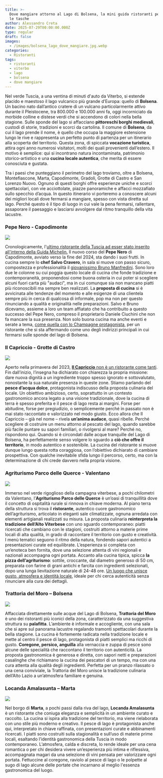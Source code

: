```yaml
---
title: >-
  Dove mangiare attorno al Lago di Bolsena, la mini guida ristoranti per tutte
  le tasche
author: Alessandro Creta
date: 2025-07-29T00:00:00.000Z
type: regular
draft: false
images:
  - /images/bolsena_lago_dove_mangiare.jpg.webp
categories:
  - Ristoranti
tags:
  - ristoranti
  - viterbo
  - lago
  - bolsena
  - dove mangiare
---
```


Nel verde Tuscia, a una ventina di minuti d'auto da Viterbo, si estende placido e maestoso il lago vulcanico più grande d’Europa: quello di **Bolsena**. Un bacino nato dall’antico cratere di un vulcano particolarmente attivo durante il Pleistocene, tra 800.000 e 100.000 anni fa, oggi incorniciato da morbide colline e distese verdi che si accendono di colori nella bella stagione. Sulle sponde del lago si affacciano **pittoreschi borghi medievali**, custodi di storie, tradizioni e scorci da cartolina. Il comune di **Bolsena**, da cui il lago prende il nome, è quello che occupa la maggiore estensione lungo le rive e rappresenta un perfetto punto di partenza per un itinerario alla scoperta del territorio. Questa zona, di spiccata **vocazione turistica**, attira ogni anno numerosi visitatori, molti dei quali provenienti dall’estero. Il motivo è semplice: qui si incontrano natura incontaminata, patrimonio storico-artistico e una **cucina locale autentica**, che merita di essere conosciuta e gustata.

Tra i paesi che punteggiano il perimetro del lago troviamo, oltre a Bolsena, Montefiascone, Marta, Capodimonte, Gradoli, Grotte di Castro e San Lorenzo Nuovo. Ognuno di questi borghi offre esperienze uniche e scorci spettacolari, con vie acciottolate, piazze panoramiche e affacci mozzafiato sullo specchio d’acqua. In questo itinerario vi porteremo a conoscere alcuni dei migliori locali dove fermarsi a mangiare, spesso con vista diretta sul lago. Perché questo è il tipo di luogo in cui vale la pena fermarsi, rallentare, assaporare il paesaggio e lasciarsi avvolgere dal ritmo tranquillo della vita lacustre.

### Pepe Nero - Capodimonte

![](/images/ombrichelli_puttanesca_pepe_nero_capodimonte_bolsena_alessandro_creta.jpg.webp)

Cronologicamente, l'[ultimo ristorante della Tuscia ad esser stato inserito all'interno della Guida Michelin.](https://centrotavola.eu/post/un-ristorante-della-tuscia-nella-nuova-guida-michelin-new-entry-il-pepe-nero-di-capodimonte/) Il nuovo corso del **Pepe Nero** di Capodimonte, avviato verso la fine del 2024, sta dando i suoi frutti. In cucina sempre lo **chef Salvo Cravero**, in sala si muove con passo sicuro, compostezza e professionalità il [giovanissimo Bruno Manfredini](https://centrotavola.eu/post/bruno-manfredini-al-pepe-nero-di-capodimonte-uno-dei-maitre-pi-giovani-della-tuscia/). Sono loro due le colonne su cui poggia questo locale di cucina che fonde tradizione e contemporaneità, proponendosi come buona osteria in cui poter sì scegliere alcuni fuori carta più "audaci", ma in cui comunque sia non mancano piatti più riconoscibili ma sempre ben realizzati. La **proposta di cucina** si è avvicinata alle tendenze del momento e alle esigenze di una clientela sempre più in cerca di qualcosa di informale, pop ma non per questo rinunciando a qualità e originalità nelle preparazioni. Salvo e Bruno dicevamo, assieme a loro un team affiatato che ha contribuito a questo successo del Pepe Nero, compreso il proprietario Daniele Ciuchini che non fa mancare la sua presenza. Non solo buona cucina ma anche eventi e serate a tema, [come quella con lo Champagne protagonista](https://centrotavola.eu/post/lo-champagne-sul-lago-di-bolsena-al-pepe-nero-serata-con-encry/), per un ristorante che si sta affermando come uno degli indirizzi principali in cui fermarsi sulle sponde del lago di Bolsena.

### Il Capriccio - Grotte di Castro

![](/images/bolsena_lago_capriccio_dove_mangiare_guida_sbroscia_alessandro_creta.jpg.webp)

Aperto nella primavera del 2023, [**Il Capriccio** non è un ristorante come tanti](https://centrotavola.eu/post/2024-12-09-pesce-di-lago-a-grotte-di-castro-piu-che-un-capriccio-e-una-filosofia/). Fin dall’inizio, l’insegna ha dichiarato con chiarezza la propria missione: dare nuova dignità a un ingrediente troppo spesso ignorato e sottovalutato, nonostante la sua naturale presenza in queste zone. Stiamo parlando del **pesce d’acqua dolce**, protagonista indiscusso della proposta culinaria del locale. Un obiettivo ambizioso, certo, soprattutto in un contesto gastronomico ancora legato a una visione tradizionale, dove la cucina di terra è spesso preferita e il pesce di lago resta ai margini. Forse per abitudine, forse per pregiudizio, o semplicemente perché in passato non è mai stato raccontato e valorizzato nel modo giusto. Ecco allora che Il Capriccio – già nel nome – rivela **un’anima audace**, quasi ribelle. Perché scegliere di costruire un menu attorno al pescato del lago, quando sarebbe più facile puntare su sapori familiari, o rivolgersi al mare? Perché no, rispondono qui. Quando si è circondati dalle acque tranquille del Lago di Bolsena, ha perfettamente senso volgere lo sguardo a **ciò che offre il territorio**, in modo autentico e sostenibile. La cucina del ristorante si muove dunque lungo questa rotta coraggiosa, con l’obiettivo dichiarato di cambiare prospettiva. Con qualche inevitabile sfida lungo il percorso, certo, ma con la determinazione di chi crede davvero nella propria visione.

### Agriturismo Parco delle Querce - Valentano

![](/images/parco-querce-dove-mangiare-bolsena.jpg)

Immerso nel verde rigoglioso della campagna viterbese, a pochi chilometri da Valentano, l’**Agriturismo Parco delle Querce** è un’oasi di tranquillità dove il concetto di ospitalità rurale si rinnova in chiave moderna. Al piano terra della struttura si trova il **ristorante**, autentico cuore gastronomico dell’agriturismo, articolato in eleganti sale climatizzate, ognuna arredata con elementi artigianali realizzati su misura. La proposta culinaria **reinterpreta la tradizione dell’Alto Viterbese** con uno sguardo contemporaneo: piatti ricercati che cambiano con le stagioni, costruiti attorno a materie prime locali di alta qualità, in grado di raccontare il territorio con gusto e creatività. I menù tematici seguono il ritmo della natura, fondendo sapori autentici a presentazioni curate ed equilibrate. L’esperienza si completa con un’enoteca ben fornita, dove una selezione attenta di vini regionali e nazionali accompagna ogni portata. Accanto alla cucina tipica, spicca **la pizza dell’agriturismo**: sottile, croccante, dal diametro generoso di 50 cm, preparata con farine di grani antichi e farcita con ingredienti selezionati, dopo una lunga lievitazione naturale di 24-48 ore. [Un luogo che unisce gusto, atmosfera e identità locale](https://centrotavola.eu/post/tra-gastronomia-e-accoglienza-lidentit-della-tuscia-racchiusa-a-parco-delle-querce/), ideale per chi cerca autenticità senza rinunciare alla cura dei dettagli.

### Trattoria del Moro – Bolsena

![](/images/trattoria-del-moro-bolsena-dove-mangiare.jpg)

Affacciata direttamente sulle acque del Lago di Bolsena, **Trattoria del Moro** è uno dei ristoranti più iconici della zona, caratterizzato da una suggestiva struttura su **palafitta**. L’ambiente è informale e accogliente, con una sala che si apre sul panorama lacustre regalando tramonti spettacolari durante la bella stagione. La cucina è fortemente radicata nella tradizione locale e mette al centro il pesce di lago, protagonista di piatti semplici ma ricchi di gusto. **Coregone, persico, anguilla** alla vernaccia e zuppa di pesce sono alcune delle specialità che raccontano il territorio con autenticità. La proposta gastronomica è generosa e diretta, con sapori netti e preparazioni casalinghe che richiamano la cucina dei pescatori di un tempo, ma con una cura attenta alla qualità degli ingredienti. Perfetta per un pranzo rilassato o una cena conviviale, la Trattoria del Moro unisce la tradizione culinaria dell’Alto Lazio a un’atmosfera familiare e genuina.

### Locanda Amalasunta – Marta

![](/images/locanda-amalasunta-bolsena-dove-mangiare.jpg)

Nel borgo di **Marta**, a pochi passi dalla riva del lago, **Locanda Amalasunta** è un ristorante che coniuga eleganza e semplicità in un ambiente curato e raccolto. La cucina si ispira alla tradizione del territorio, ma viene rielaborata con uno stile più moderno e creativo. Il pesce di lago è protagonista anche qui, interpretato in chiave raffinata, con presentazioni curate e abbinamenti ricercati. I piatti sono costruiti sulla stagionalità e sull’uso di materie prime locali, esaltando l’identità gastronomica della Tuscia in modo contemporaneo. L’atmosfera, calda e discreta, lo rende ideale per una cena romantica o per chi desidera vivere un’esperienza più intima e riflessiva, accompagnata magari da una selezione di vini pensata per valorizzare ogni portata. Fettuccine al coregone, raviolo al pesce di lago o le polpette al sugo di lago alcune delle portate che incarnano al meglio l'essenza gastronomica del luogo.
